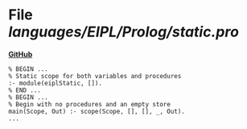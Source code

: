 # File _languages/EIPL/Prolog/static.pro_
**[GitHub](https://github.com/softlang/yas/blob/master/languages/EIPL/Prolog/static.pro)**
```
% BEGIN ...
% Static scope for both variables and procedures
:- module(eiplStatic, []).
% END ...
% BEGIN ...
% Begin with no procedures and an empty store
main(Scope, Out) :- scope(Scope, [], [], _, Out).
...
```
